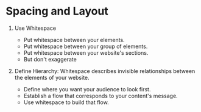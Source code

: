 # Spacing and Layout

1. Use Whitespace
    - Put whitespace between your elements.
    - Put whitespace between your group of elements.
    - Put whitespace between your website's sections.
    - But don't exaggerate

2. Define Hierarchy: Whitespace describes invisible relationships between the elements of your website.
    - Define where you want your audience to look first.
    - Establish a flow that corresponds to your content's message.
    - Use whitespace to build that flow.
